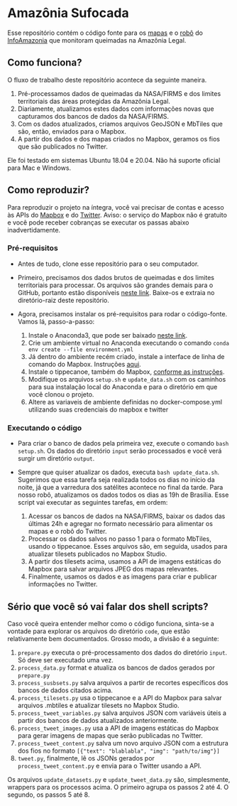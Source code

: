 # Amazônia Sufocada

Esse repositório contém o código fonte para os [mapas](#) e o [robô](https://twitter.com/botqueimadas) do [InfoAmazonia](https://twitter.com/InfoAmazoniaBR) que monitoram queimadas na Amazônia Legal.

## Como funciona?

O fluxo de trabalho deste repositório acontece da seguinte maneira.

1. Pré-processamos dados de queimadas da NASA/FIRMS e dos limites territoriais das áreas protegidas da Amazônia Legal.
2. Diariamente, atualizamos estes dados com informações novas que capturamos dos bancos de dados da NASA/FIRMS.
3. Com os dados atualizados, criamos arquivos GeoJSON e MbTiles que são, então, enviados para o Mapbox.
4. A partir dos dados e dos mapas criados no Mapbox, geramos os fios que são publicados no Twitter.

Ele foi testado em sistemas Ubuntu 18.04 e 20.04. Não há suporte oficial para Mac e Windows.

## Como reproduzir?

Para reproduzir o projeto na íntegra, você vai precisar de contas e acesso às APIs do [Mapbox](https://www.mapbox.com/) e do [Twitter](https://developer.twitter.com/en). Aviso: o serviço do Mapbox não é gratuito e você pode receber cobranças se executar os passas abaixo inadvertidamente.

### Pré-requisitos

- Antes de tudo, clone esse repositório para o seu computador.

- Primeiro, precisamos dos dados brutos de queimadas e dos limites territoriais para processar. Os arquivos são grandes demais para o GitHub, portanto estão disponíveis [neste link](https://drive.google.com/file/d/1wqCokvhoHcVgJ7QnmS-kIypwgDFkIJBr/view?usp=sharing). Baixe-os e extraia no diretório-raiz deste repositório.

- Agora, precisamos instalar os pré-requisitos para rodar o código-fonte. Vamos lá, passo-a-passo:
	1. Instale o Anaconda3, que pode ser baixado [neste link](https://www.anaconda.com/products/individual).
	2. Crie um ambiente virtual no Anaconda executando o comando `conda env create --file environment.yml`
	3. Já dentro do ambiente recém criado, instale a interface de linha de comando do Mapbox. Instruções [aqui](https://github.com/mapbox/mapbox-cli-py).
	4. Instale o tippecanoe, também do Mapbox, [conforme as instruções](https://github.com/mapbox/tippecanoe).
	5. Modifique os arquivos `setup.sh` e `update_data.sh` com os caminhos para sua instalação local do Anaconda e para o diretório em que você clonou o projeto.
	6. Altere as variaveis de ambiente definidas no docker-compose.yml utilizando suas credenciais do mapbox e twitter

### Executando o código

- Para criar o banco de dados pela primeira vez, execute o comando `bash setup.sh`. Os dados do diretório `input` serão processados e você verá surgir um diretório `output`.

- Sempre que quiser atualizar os dados, executa `bash update_data.sh`. Sugerimos que essa tarefa seja realizada todos os dias no início da noite, já que a varredura dos satélites acontece no final da tarde. Para nosso robô, atualizamos os dados todos os dias as 19h de Brasília. Esse script vai executar as seguintes tarefas, em ordem:
	1. Acessar os bancos de dados na NASA/FIRMS, baixar os dados das últimas 24h e agregar no formato necessário para alimentar os mapas e o robô do Twitter.
	2. Processar os dados salvos no passo 1 para o formato MbTiles, usando o tippecanoe. Esses arquivos são, em seguida, usados para atualizar tilesets publicados no Mapbox Studio.
	3. A partir dos tilesets acima, usamos a API de imagens estáticas do Mapbox para salvar arquivos JPEG dos mapas relevantes.
	4. Finalmente, usamos os dados e as imagens para criar e publicar informações no Twitter.

## Sério que você só vai falar dos shell scripts?
Caso você queira entender melhor como o código funciona, sinta-se a vontade para explorar os arquivos do diretório `code`, que estão relativamente bem documentados. Grosso modo, a divisão é a seguinte:

1. `prepare.py` executa o pré-processamento dos dados do diretório `input`. Só deve ser executado uma vez.
2. `process_data.py` format e atualiza os bancos de dados gerados por `prepare.py`
3. `process_susbsets.py` salva arquivos a partir de recortes específicos dos bancos de dados citados acima.
4. `process_tilesets.py` usa o tippecanoe e a API do Mapbox para salvar arquivos .mbtiles e atualizar tilesets no Mapbox Studio.
5. `process_tweet_variables.py` salva arquivos JSON com variáveis úteis a partir dos bancos de dados atualizados anteriormente.
6. `process_tweet_images.py` usa a API de imagens estáticas do Mapbox para gerar imagens de mapas que serão publicadas no Twitter.
7. `process_tweet_content.py` salva um novo arquivo JSON com a estrutura dos fios no formato `[{"text": "blablabla", "img": "path/to/img"}]`
8. `tweet.py`, finalmente, lê os JSONs gerados por `process_tweet_content.py` e envia para o Twitter usando a API.

Os arquivos `update_datasets.py` e `update_tweet_data.py` são, simplesmente, wrappers para os processos acima. O primeiro agrupa os passos 2 até 4. O segundo, os passos 5 até 8. 
